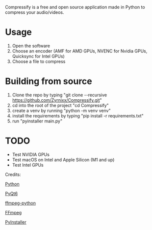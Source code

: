 Compressify is a free and open source application made in Python to compress your audio/videos.

# Usage
1. Open the software
2. Choose an encoder (AMF for AMD GPUs, NVENC for Nvidia GPUs, Quicksync for Intel GPUs)
3. Choose a file to compress

# Building from source
1. Clone the repo by typing "git clone --recursive https://github.com/Zyrnixx/Compressify.git"
2. cd into the root of the project "cd Compressify"
3. create a venv by running "python -m venv venv"
4. install the requirements by typing "pip install -r requirements.txt"
5. run "pyinstaller main.py"

# TODO
* Test NVIDIA GPUs
* Test macOS on Intel and Apple Silicon (M1 and up)
* Test Intel GPUs


Credits:

[Python](https://www.python.org/)

[PyQt6](https://pypi.org/project/PySide6/)

[ffmpeg-python](https://pypi.org/project/ffmpeg-python/)

[FFmpeg](https://ffmpeg.org/)

[PyInstaller](https://pypi.org/project/pyinstaller/)
